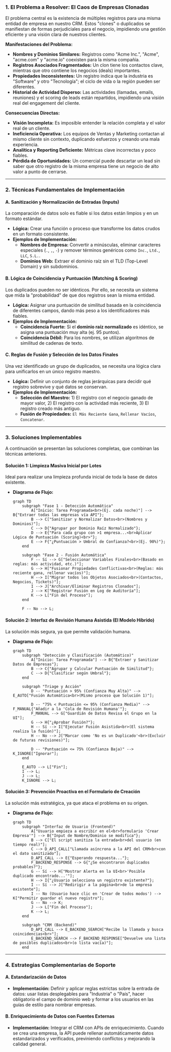 ### **1. El Problema a Resolver: El Caos de Empresas Clonadas**

El problema central es la existencia de múltiples registros para una misma entidad de empresa en nuestro CRM. Estos "clones" o duplicados se manifiestan de formas perjudiciales para el negocio, impidiendo una gestión eficiente y una visión clara de nuestros clientes.

**Manifestaciones del Problema:**

*   **Nombres y Dominios Similares:** Registros como "Acme Inc.", "Acme", "acme.com" y "acme.io" coexisten para la misma compañía.
*   **Registros Asociados Fragmentados:** Un clon tiene los contactos clave, mientras que otro contiene los negocios (deals) importantes.
*   **Propiedades Inconsistentes:** Un registro indica que la industria es "Software" y otro "Tecnología"; el ciclo de vida o la región pueden ser diferentes.
*   **Historial de Actividad Disperso:** Las actividades (llamadas, emails, reuniones) y el scoring de leads están repartidos, impidiendo una visión real del engagement del cliente.

**Consecuencias Directas:**

*   **Visión Incompleta:** Es imposible entender la relación completa y el valor real de un cliente.
*   **Ineficiencia Operativa:** Los equipos de Ventas y Marketing contactan al mismo cliente sin contexto, duplicando esfuerzos y creando una mala experiencia.
*   **Analítica y Reporting Deficiente:** Métricas clave incorrectas y poco fiables.
*   **Pérdida de Oportunidades:** Un comercial puede descartar un lead sin saber que otro registro de la misma empresa tiene un negocio de alto valor a punto de cerrarse.

---

### **2. Técnicas Fundamentales de Implementación**

#### **A. Sanitización y Normalización de Entradas (Inputs)**
La comparación de datos solo es fiable si los datos están limpios y en un formato estándar. 

*   **Lógica:** Crear una función o proceso que transforme los datos crudos en un formato consistente.
*   **Ejemplos de Implementación:**
    *   **Nombres de Empresa:** Convertir a minúsculas, eliminar caracteres especiales (`.`, `,`, `-`) y remover términos genéricos como `Inc.`, `Ltd.`, `LLC`, `S.L.`.
    *   **Dominios Web:** Extraer el dominio raíz sin el TLD (Top-Level Domain) y sin subdominios.

#### **B. Lógica de Coincidencia y Puntuación (Matching & Scoring)**
Los duplicados pueden no ser idénticos. Por ello, se necesita un sistema que mida la "probabilidad" de que dos registros sean la misma entidad.
*   **Lógica:** Asignar una puntuación de similitud basada en la coincidencia de diferentes campos, dando más peso a los identificadores más fiables.
*   **Ejemplos de Implementación:**
    *   **Coincidencia Fuerte:** Si el **dominio raíz normalizado** es idéntico, se asigna una puntuación muy alta (ej. 95 puntos).
    *   **Coincidencia Débil:** Para los nombres, se utilizan algoritmos de similitud de cadenas de texto.

#### **C. Reglas de Fusión y Selección de los Datos Finales**
Una vez identificado un grupo de duplicados, se necesita una lógica clara para unificarlos en un único registro maestro.
*   **Lógica:** Definir un conjunto de reglas jerárquicas para decidir qué registro sobrevive y qué datos se conservan.
*   **Ejemplos de Implementación:**
    *   **Selección del Maestro:** 1) El registro con el negocio ganado de mayor valor, 2) El registro con la actividad más reciente, 3) El registro creado más antiguo.
    *   **Fusión de Propiedades:** `El Más Reciente Gana`, `Rellenar Vacíos`, `Concatenar`.

---

### **3. Soluciones Implementables**

A continuación se presentan las soluciones completas, que combinan las técnicas anteriores.

#### **Solución 1: Limpieza Masiva Inicial por Lotes**
Ideal para realizar una limpieza profunda inicial de toda la base de datos existente.

*   **Diagrama de Flujo:**
    ```mermaid
    graph TD
        subgraph "Fase 1 - Detección Automática"
            A["Inicio: Tarea Programada<br>(Ej. cada noche)"] --> B{"Extraer todas las empresas vía API"};
            B --> C["Sanitizar y Normalizar Datos<br>(Nombres y Dominios)"];
            C --> D{"Agrupar por Dominio Raíz Normalizado"};
            D --> E{"Para cada grupo con >1 empresa...<br>Aplicar Lógica de Puntuación (Scoring)<br>"};
            E --> F{"¿Puntuación > Umbral de Confianza?<br>(Ej. 90%)"};
        end
    
        subgraph "Fase 2 - Fusión Automática"
            F -- Sí --> G["Seleccionar Variables Finales<br>(Basado en reglas: más actividad, etc.)"];
            G --> H["Fusionar Propiedades Conflictivas<br>(Reglas: más reciente gana, rellenar vacíos)"];
            H --> I["Migrar todos los Objetos Asociados<br>(Contactos, Negocios, Tickets)"];
            I --> J["Archivar/Eliminar Registros Clonados"];
            J --> K["Registrar Fusión en Log de Auditoría"];
            K --> L["Fin del Proceso"];
        end
    
        F -- No --> L;
    ```

#### **Solución 2: Interfaz de Revisión Humana Asistida (El Modelo Híbrido)**
La solución más segura, ya que permite validación humana.

*   **Diagrama de Flujo:**
    ```mermaid
    graph TD
        subgraph "Detección y Clasificación (Automático)"
            A["Inicio: Tarea Programada"] --> B{"Extraer y Sanitizar Datos de Empresas"};
            B --> C{"Agrupar y Calcular Puntuación de Similitud"};
            C --> D{"Clasificar según Umbral"};
        end
    
        subgraph "Triage y Acción"
            D -- "Puntuación > 95% (Confianza Muy Alta)" --> E_AUTO["Fusión Automática<br>(Mismo proceso que Solución 1)"];
            
            D -- "75% < Puntuación <= 95% (Confianza Media)" --> F_MANUAL{"Añadir a la 'Cola de Revisión Humana'"};
            F_MANUAL --> G["Guardián de Datos Revisa el Grupo en la UI"];
            G --> H{"¿Aprobar Fusión?"};
            H -- Sí --> I["Ejecutar Fusión Asistida<br>(El sistema realiza la fusión)"];
            H -- No --> J["Marcar como 'No es un Duplicado'<br>(Excluir de futuras revisiones)"];
            
            D -- "Puntuación <= 75% (Confianza Baja)" --> K_IGNORE["Ignorar"];
        end
    
        E_AUTO --> L["Fin"];
        I --> L;
        J --> L;
        K_IGNORE --> L;
    ```

#### **Solución 3: Prevención Proactiva en el Formulario de Creación**
La solución más estratégica, ya que ataca el problema en su origen.

*   **Diagrama de Flujo:**
    ```mermaid
    graph TD
        subgraph "Interfaz de Usuario (Frontend)"
            A["Usuario empieza a escribir en el<br>formulario 'Crear Empresa'"] --> B{"Input de Nombre/Dominio se modifica"};
            B --> C["El script sanitiza la entrada<br>del usuario (en tiempo real)"];
            C --> D_API_CALL["Llamada asíncrona a la API del CRM<br>con el dato sanitizado"];
            D_API_CALL --> E{"Esperando respuesta..."};
            F_BACKEND_RESPONSE --> G{"¿Se encontraron duplicados probables?"};
            G -- Sí --> H["Mostrar Alerta en la UI<br>'Posible duplicado encontrado...'"];
            H --> I{"¿Usuario selecciona un registro existente?"};
            I -- Sí --> J["Redirigir a la página<br>de la empresa existente"];
            I -- No (Usuario hace clic en 'Crear de todos modos') --> K["Permitir guardar el nuevo registro"];
            G -- No --> K;
            J --> L["Fin del Proceso"];
            K --> L;
        end
        
        subgraph "CRM (Backend)"
            D_API_CALL --> E_BACKEND_SEARCH["Recibe la llamada y busca coincidencias<br>"];
            E_BACKEND_SEARCH --> F_BACKEND_RESPONSE["Devuelve una lista de posibles duplicados<br>(o lista vacía)"];
        end
    ```

---

### **4. Estrategias Complementarias de Soporte**

#### **A. Estandarización de Datos**
*   **Implementación:** Definir y aplicar reglas estrictas sobre la entrada de datos: usar listas desplegables para "Industria" o "País", hacer obligatorio el campo de dominio web y formar a los usuarios en las guías de estilo para nombrar empresas.

#### **B. Enriquecimiento de Datos con Fuentes Externas**
*   **Implementación:** Integrar el CRM con APIs de enriquecimiento. Cuando se crea una empresa, la API puede rellenar automáticamente datos estandarizados y verificados, previniendo conflictos y mejorando la calidad general.